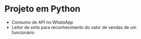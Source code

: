 # Projeto em Python

- Consumo de API no WhatsApp
- Leitor de xmls para reconhecimento do valor de vendas de um funcionário


